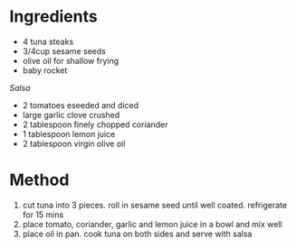# Ingredients

-   4 tuna steaks
-   3/4cup sesame seeds
-   olive oil for shallow frying
-   baby rocket

*Salsa*

-   2 tomatoes eseeded and diced
-   large garlic clove crushed
-   2 tablespoon finely chopped coriander
-   1 tablespoon lemon juice
-   2 tablespoon virgin olive oil

# Method

1.  cut tuna into 3 pieces. roll in sesame seed until well coated. refrigerate for 15 mins
2.  place tomato, coriander, garlic and lemon juice in a bowl and mix well
3.  place oil in pan. cook tuna on both sides and serve with salsa


